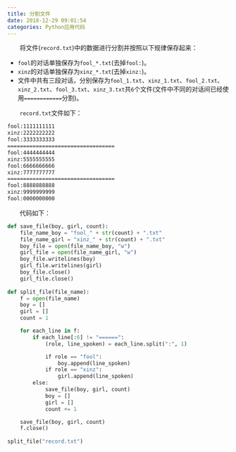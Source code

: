```yaml
---
title: 分割文件
date: 2018-12-29 09:01:54
categories: Python应用代码
---
```

&emsp;&emsp;将文件(`record.txt`)中的数据进行分割并按照以下规律保存起来：

- `fool`的对话单独保存为`fool_*.txt`(去掉`fool:`)。
- `xinz`的对话单独保存为`xinz_*.txt`(去掉`xinz:`)。
- 文件中共有三段对话，分别保存为`fool_1.txt`、`xinz_1.txt`、`fool_2.txt`、`xinz_2.txt`、`fool_3.txt`、`xinz_3.txt`共`6`个文件(文件中不同的对话间已经使用`============`分割)。

&emsp;&emsp;`record.txt`文件如下：

``` bash
fool:1111111111
xinz:2222222222
fool:3333333333
==================================
fool:4444444444
xinz:5555555555
fool:6666666666
xinz:7777777777
==================================
fool:8888888888
xinz:9999999999
fool:0000000000
```

&emsp;&emsp;代码如下：

``` python
def save_file(boy, girl, count):
    file_name_boy = "fool_" + str(count) + ".txt"
    file_name_girl = "xinz_" + str(count) + ".txt"
    boy_file = open(file_name_boy, "w")
    girl_file = open(file_name_girl, "w")
    boy_file.writelines(boy)
    girl_file.writelines(girl)
    boy_file.close()
    girl_file.close()
​
def split_file(file_name):
    f = open(file_name)
    boy = []
    girl = []
    count = 1

    for each_line in f:
        if each_line[:6] != "======":
            (role, line_spoken) = each_line.split(":", 1)

            if role == "fool":
                boy.append(line_spoken)
            if role == "xinz":
                girl.append(line_spoken)
        else:
            save_file(boy, girl, count)
            boy = []
            girl = []
            count += 1

    save_file(boy, girl, count)
    f.close()
​
split_file("record.txt")
```